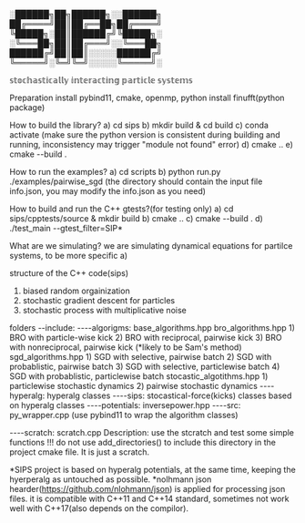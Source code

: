 
░██████╗██╗██████╗░░██████╗
██╔════╝██║██╔══██╗██╔════╝
╚█████╗░██║██████╔╝╚█████╗░
░╚═══██╗██║██╔═══╝░░╚═══██╗
██████╔╝██║██║░░░░░██████╔╝
╚═════╝░╚═╝╚═╝░░░░░╚═════╝░ 

𝕤𝕥𝕠𝕔𝕙𝕒𝕤𝕥𝕚𝕔𝕒𝕝𝕝𝕪 𝕚𝕟𝕥𝕖𝕣𝕒𝕔𝕥𝕚𝕟𝕘 𝕡𝕒𝕣𝕥𝕚𝕔𝕝𝕖 𝕤𝕪𝕤𝕥𝕖𝕞𝕤

Preparation
install pybind11, cmake, openmp, python
install finufft(python package)

How to build the library?
a) cd sips
b) mkdir build & cd build
c) conda activate <env> 
   (make sure the python version is consistent during building and running,
    inconsistency may trigger "module not found" error)
d) cmake ..
e) cmake --build .

How to run the examples?
a) cd scripts
b) python run.py ./examples/pairwise_sgd
(the directory should contain the input file info.json,
 you may modify the info.json as you need)

How to build and run the C++ gtests?(for testing only)
a) cd sips/cpptests/source & mkdir build
b) cmake ..
c) cmake --build . 
d) ./test_main --gtest_filter=SIP*

What are we simulating? 
we are simulating dynamical equations for partilce systems, to be more specific
a)

structure of the C++ code(sips)
1) biased random orgainization 
2) stochastic gradient descent for particles 
3) stochastic process with multiplicative noise 

folders
--include:
----algorigms:
    base_algorithms.hpp
    bro_algorithms.hpp
        1) BRO with particle-wise kick
        2) BRO with reciprocal, pairwise kick
        3) BRO with nonreciprocal, pairwise kick (*likely to be Sam's method)
    sgd_algorithms.hpp
        1) SGD with selective, pairwise batch
        2) SGD with probablistic, pairwise batch
        3) SGD with selective, particlewise batch
        4) SGD with probablistic, particlewise batch
    stocastic_algotithms.hpp
        1) particlewise stochastic dynamics
        2) pairwise stochastic dynamics
----hyperalg:
        hyperalg classes
----sips:
        stocastical-force(kicks) classes based on hyperalg classes
----potentials:
        inversepower.hpp
----src:
        py_wrapper.cpp 
        (use pybind11 to wrap the algorithm classes)

----scratch:
    scratch.cpp
        Description: use the stcratch and test some simple functions
                     !!! do not use add_directories() to include this directory
                         in the project cmake file. It is just a scratch.

*SIPS project is based on hyperalg potentials, at the same time, keeping the hyerperalg 
as untouched as possible.
*nolhmann json hearder(https://github.com/nlohmann/json) is applied for processing json files. 
it is compatible with C++11 and C++14 standard, sometimes not work well with C++17(also depends on 
the compilor).
   


